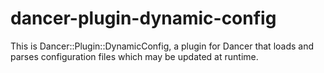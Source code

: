 dancer-plugin-dynamic-config
============================

This is Dancer::Plugin::DynamicConfig, a plugin for Dancer that loads
and parses configuration files which may be updated at runtime.


